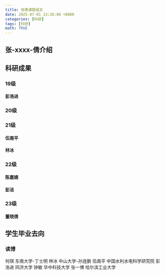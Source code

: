 ```yaml
---
title: 张倩课题组志
date: 2025-07-01 13:26:00 +0800
categories: [科研]
tags: [科研]
math: TRUE
---
```


## 张-xxxx-倩介绍
## 科研成果
### 19级
#### 彭浩进
### 20级
### 21级
#### 伍南平
#### 林冰
### 22级
#### 陈嘉婧
#### 彭洁
### 23级
#### 董晓倩

## 学生毕业去向
### 读博
何琪  东南大学-丁士明
林冰  中山大学-孙连鹏
伍南平 中国水利水电科学研究院
彭浩进 同济大学
钟敏 华中科技大学
张一博 哈尔滨工业大学
